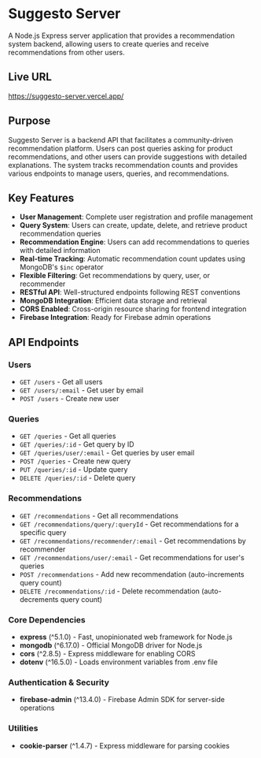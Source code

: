 # Suggesto Server

A Node.js Express server application that provides a recommendation system backend, allowing users to create queries and receive recommendations from other users.

## Live URL
https://suggesto-server.vercel.app/


## Purpose

Suggesto Server is a backend API that facilitates a community-driven recommendation platform. Users can post queries asking for product recommendations, and other users can provide suggestions with detailed explanations. The system tracks recommendation counts and provides various endpoints to manage users, queries, and recommendations.

## Key Features

- **User Management**: Complete user registration and profile management
- **Query System**: Users can create, update, delete, and retrieve product recommendation queries
- **Recommendation Engine**: Users can add recommendations to queries with detailed information
- **Real-time Tracking**: Automatic recommendation count updates using MongoDB's `$inc` operator
- **Flexible Filtering**: Get recommendations by query, user, or recommender
- **RESTful API**: Well-structured endpoints following REST conventions
- **MongoDB Integration**: Efficient data storage and retrieval
- **CORS Enabled**: Cross-origin resource sharing for frontend integration
- **Firebase Integration**: Ready for Firebase admin operations

## API Endpoints

### Users
- `GET /users` - Get all users
- `GET /users/:email` - Get user by email
- `POST /users` - Create new user

### Queries
- `GET /queries` - Get all queries
- `GET /queries/:id` - Get query by ID
- `GET /queries/user/:email` - Get queries by user email
- `POST /queries` - Create new query
- `PUT /queries/:id` - Update query
- `DELETE /queries/:id` - Delete query

### Recommendations
- `GET /recommendations` - Get all recommendations
- `GET /recommendations/query/:queryId` - Get recommendations for a specific query
- `GET /recommendations/recommender/:email` - Get recommendations by recommender
- `GET /recommendations/user/:email` - Get recommendations for user's queries
- `POST /recommendations` - Add new recommendation (auto-increments query count)
- `DELETE /recommendations/:id` - Delete recommendation (auto-decrements query count)

### Core Dependencies
- **express** (^5.1.0) - Fast, unopinionated web framework for Node.js
- **mongodb** (^6.17.0) - Official MongoDB driver for Node.js
- **cors** (^2.8.5) - Express middleware for enabling CORS
- **dotenv** (^16.5.0) - Loads environment variables from .env file

### Authentication & Security
- **firebase-admin** (^13.4.0) - Firebase Admin SDK for server-side operations

### Utilities
- **cookie-parser** (^1.4.7) - Express middleware for parsing cookies
